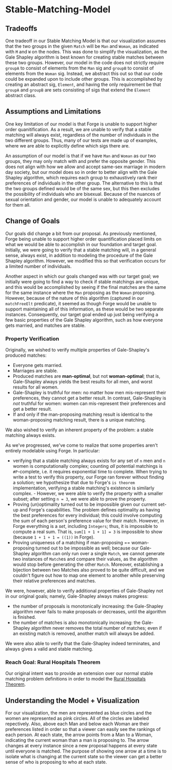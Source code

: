 # Stable-Matching-Model

## Tradeoffs 
One tradeoff in our Stable Matching Model is that our visualization assumes 
that the two groups in the given `Match` will be `Man` and `Woman`, as 
indicated with `M` and `W` on the nodes. This was done to simplify the 
visualization, as the Gale Shapley algorithm is best known for creating stable
matches between these two groups. However, our model in the code does not 
strictly require `groupA` to consist of elements from the `Man` sig
and `groupB` to consist of elements from the `Woman` sig. Instead, we abstract
this out so that our code could be expanded upon to include other groups. This
is accomplished by creating an abstract sig, `Element`, and having the only 
requirement be that `groupA` and `groupB` are sets consisting of sigs that 
extend the `Element` abstract class.

## Assumptions and Limitations
One key limitation of our model is that Forge is unable to support higher 
order quanitification. As a result, we are unable to verify that a stable 
matching will always exist, regardless of the number of individuals in the
two different groups. Thus, many of our tests are made up of examples, where 
we are able to explicitly define which sigs there are. 

An assumption of our model is that if we have `Man` and `Woman` as our two 
groups, they may only match with and prefer the opposite gender. This does not 
align with how we allow and accept same-sex marriage in modern day society, 
but our model does so in order to better align with the Gale Shapley algorithm,
which requires each group to exhaustively rank their preferences of individuals
in the other group. The alternative to this is that the two groups defined 
would be of the same sex, but this then excludes the possibility of individuals
who are bisexual. Because of the nuances of sexual orientation and gender, our 
model is unable to adequately account for them all.

## Change of Goals
Our goals did change a bit from our proposal. As previously mentioned, Forge
being unable to support higher order quantification placed limits on what 
we would be able to accomplish in our foundation and target goal. Initially, 
we were going to verify that a stable matching will, in a general sense, 
always exist, in addition to modeling the procedure of the Gale Shapley 
algorithm. However, we modified this so that verification occurs for a limited 
number of individuals. 

Another aspect in which our goals changed was with our
target goal; we initially were going to find a way to check if stable matchings
are unique, and this would be accomplished by seeing if the final matches are 
the same for the same instance where the `Man` proposing as the `Woman` 
proposing. However, because of the nature of this algorithm (captured in our 
`matchFreeElt` predicate), it seemed as though Forge would be unable to 
support maintaining all of this information, as these would be two separate 
instances. Consequently, our target goal ended up just being verifying a few 
basic properties of the Gale Shapley algorithm, such as how everyone gets 
married, and matches are stable.

### Property Verification

Originally, we wished to verify multiple properties of Gale-Shapley's produced matches:
- Everyone gets married.
- Marriages are stable.
- Produced matches are **man-optimal**, but not **woman-optimal**; that is, Gale-Shapley always
    yields the best results for all men, and worst results for all women.
- Gale-Shapley is truthful for men: no matter how men mis-represent their preferences, they cannot
    get a better result. In contrast, Gale-Shapley is *not* truthful for women: women can
    mis-represent their preferences and get a better result.
- If and only if the man-proposing matching result is identical to the woman-proposing matching
    result, there is a unique matching.

We also wished to verify an inherent property of the problem: a stable matching always exists.

As we've progressed, we've come to realize that some properties aren't entirely modelable using
Forge. In particular:
- verifying that a stable matching always exists for any set of `n` men and `n` women is
    computationally complex; counting *all* potential matchings is `#P`-complete, i.e. it requires
    exponential time to complete. When trying to write a test to verify this property, our Forge ran
    forever without finding a solution; we hypothesize that due to Forge's `is theorem`
    implementation, verifying a stable matching's existence is similarly complex.
        - However, we were able to verify the property with a smaller subset; after setting `n = 3`,
            we were able to prove the property.
- Proving (un)optimality turned out to be impossible given our current set-up and Forge's capabilities. The problem defines optimality as having the best preferences
    for every individual; this could involve computing the sum of each person's preference value for
    their match. However, in Forge everything is a *set*, including `Integers`; thus, it is
    impossible to compute a real sum. That is, `sum[1 + 1 + 1] = 3` is impossible to show (because
    `1 + 1 + 1 = ((1))` in Forge).
- Proving uniqueness of a matching if man-proposing == woman-proposing turned out to be impossible
    as well; because our Gale-Shapley algorithm can only run over a single `Match`, we cannot
    generate two instances of `Match`es and compare their values, as the algorithm would stop before
    generating the other `Match`. Moreover, establishing a bijection between two Matches also proved
    to be quite difficult, and we couldn't figure out how to map one element to another while
    preserving their relative preferences and matches.

We were, however, able to verify additional properties of Gale-Shapley not in our original goals;
namely, Gale-Shapley always makes progress:
- the number of proposals is monotonically increasing: the Gale-Shapley algorithm never fails to
    make proposals or decreases, until the algorithm is finished.
- the number of matches is also monotonically increasing: the Gale-Shapley algorithm never removes
    the total number of matches; even if an existing match is removed, another match will always be
    added.

We were also able to verify that the Gale-Shapley indeed terminates, and always gives a valid and
stable matching.

### Reach Goal: Rural Hospitals Theorem

Our original intent was to provide an extension over our normal stable matching problem definitions
in order to model the [Rural Hospitals Theorem](https://en.wikipedia.org/wiki/Rural_hospitals_theorem).

## Understanding the Model + Visualization
For our visualization, the men are represented as blue circles and the women are 
represented as pink circles. All of the circles are labeled repectively. Also,
above each Man and below each Woman are their preferences listed in order
so that a viewer can easily see the rankings of each person. At each
state, the arrow points from a Man to a Woman, indicating the current woman
than a man is proposing to. The arrow changes at every instance since a new
proposal happens at every state until everyone is matched. The purpose of 
showing one arrow at a time is to isolate what is changing at the current state
so the viewer can get a better sense of who is proposing to who at each state. 

